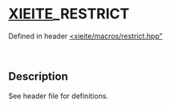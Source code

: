 # [XIEITE](../../macros.md)\_RESTRICT
Defined in header [<xieite/macros/restrict.hpp"](../../../include/xieite/macros/restrict.hpp)

&nbsp;

## Description
See header file for definitions.
